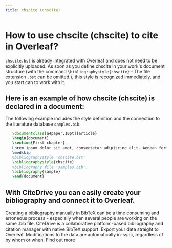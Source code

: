 ```yaml
---
title: chscite (chscite)
---
```


# How to use chscite (chscite) to cite in Overleaf? 
`chscite.bst` is already integrated with Overleaf and does not need to be explicitly uploaded. As soon as you define chscite in your work's document structure (with the command `\bibliographystyle{chscite}` - The file extension `.bst` can be omitted.), this style is recognized immediately, and you start can to work with it.

## Here is an example of how chscite (chscite) is declared in a document:
The following example includes the style definition and the connection to the literature database `samples.bib`.
```tex
   \documentclass[a4paper,10pt]{article}
   \begin{document}
   \section{First chapter}
   Lorem ipsum dolor sit amet, consectetur adipiscing elit. Aenean fermentum justo massa, ut maximus mauris sodales et. Aenean vel elit a erat rhoncus pharetra.
   \medskip
   %bibliographystyle 'chscite.bst'
   \bibliographystyle{chscite}
   %bibliography file 'samples.bib'.
   \bibliography{sample}
   \end{document}
```

## With CiteDrive you can easily create your bibliography and connect it to Overleaf. 
Creating a bibliography manually in BibTeX can be a time consuming and erroneous process - especially when several people are working on the same .bib file. CiteDrive is a collaborative platform-based bibliography and citation manager with native BibTeX support. Export your data straight to Overleaf. Modifications to the data are automatically in-sync, regardless of by whom or when. Find out more